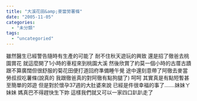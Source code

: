 ```yaml
---
title: "大溪花田&amp;麥當勞薯條"
date: "2005-11-05"
categories: 
  - "未分類"
tags: 
  - "uncategoried"
---
```


雖然醫生已經警告隨時有生產的可能了 耐不住秋天遊玩的興致 還是招了徹爸去桃園賞花 就這麼開了1小時的車程來到桃園大溪 然後欣賞了約莫一個小時的古厝古蹟跟不算廣闊但很舒服的菊花田便打道回府準備睡午覺 途中還刻意帶了阿徹去麥當勞叔叔吃薯條(說真的 我跟徹爸真的對阿徹有點狗腿了) 呵呵 其實真是有點短暫甚至簡單的郊遊 但是對於懷孕37週的大肚婆來說 已經是件很幸福的事了.......妹妹ㄚ妹妹 媽真巴不得趕快生下妳 這樣我們就又可以一家四口趴趴走了
